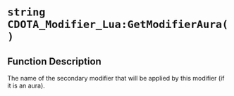 # `string CDOTA_Modifier_Lua:GetModifierAura( )`
## Function Description
The name of the secondary modifier that will be applied by this modifier (if it is an aura).
